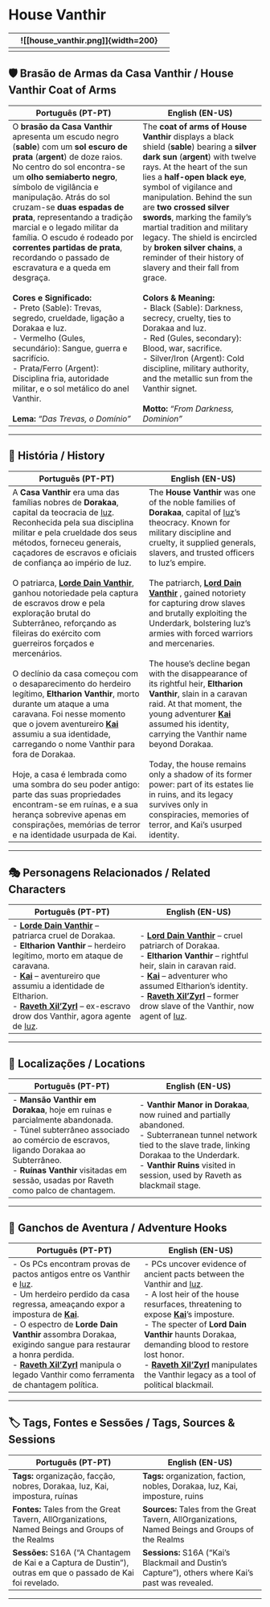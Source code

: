 # House Vanthir



|     | ![[house_vanthir.png]]{width=200} |     |
| --- | --------------------------------- | --- |
|     |                                   |     |
## 🛡️ Brasão de Armas da Casa Vanthir / House Vanthir Coat of Arms

| **Português (PT-PT)** | **English (EN-US)** |
| ---------------------- | ------------------- |
| O **brasão da Casa Vanthir** apresenta um escudo negro (**sable**) com um **sol escuro de prata** (**argent**) de doze raios. No centro do sol encontra-se um **olho semiaberto negro**, símbolo de vigilância e manipulação. Atrás do sol cruzam-se **duas espadas de prata**, representando a tradição marcial e o legado militar da família. O escudo é rodeado por **correntes partidas de prata**, recordando o passado de escravatura e a queda em desgraça. <br><br> **Cores e Significado:** <br>- Preto (Sable): Trevas, segredo, crueldade, ligação a Dorakaa e Iuz. <br>- Vermelho (Gules, secundário): Sangue, guerra e sacrifício. <br>- Prata/Ferro (Argent): Disciplina fria, autoridade militar, e o sol metálico do anel Vanthir. <br><br> **Lema:** *“Das Trevas, o Domínio”* | The **coat of arms of House Vanthir** displays a black shield (**sable**) bearing a **silver dark sun** (**argent**) with twelve rays. At the heart of the sun lies a **half-open black eye**, symbol of vigilance and manipulation. Behind the sun are **two crossed silver swords**, marking the family’s martial tradition and military legacy. The shield is encircled by **broken silver chains**, a reminder of their history of slavery and their fall from grace. <br><br> **Colors & Meaning:** <br>- Black (Sable): Darkness, secrecy, cruelty, ties to Dorakaa and Iuz. <br>- Red (Gules, secondary): Blood, war, sacrifice. <br>- Silver/Iron (Argent): Cold discipline, military authority, and the metallic sun from the Vanthir signet. <br><br> **Motto:** *“From Darkness, Dominion”* |

---

## 📖 História / History

| **Português (PT-PT)**                                                                                                                                                                                                                                                                                                                                                                                                                                                                                                                                                                                                                                                                                                                                                                                                                                                                                                                                                                                                                                                      | **English (EN-US)**                                                                                                                                                                                                                                                                                                                                                                                                                                                                                                                                                                                                                                                                                                                                                                                                                                                                                                                                 |
| -------------------------------------------------------------------------------------------------------------------------------------------------------------------------------------------------------------------------------------------------------------------------------------------------------------------------------------------------------------------------------------------------------------------------------------------------------------------------------------------------------------------------------------------------------------------------------------------------------------------------------------------------------------------------------------------------------------------------------------------------------------------------------------------------------------------------------------------------------------------------------------------------------------------------------------------------------------------------------------------------------------------------------------------------------------------------- | --------------------------------------------------------------------------------------------------------------------------------------------------------------------------------------------------------------------------------------------------------------------------------------------------------------------------------------------------------------------------------------------------------------------------------------------------------------------------------------------------------------------------------------------------------------------------------------------------------------------------------------------------------------------------------------------------------------------------------------------------------------------------------------------------------------------------------------------------------------------------------------------------------------------------------------------------- |
| A **Casa Vanthir** era uma das famílias nobres de **Dorakaa**, capital da teocracia de [Iuz](../iuz/greater_boneheart.md). Reconhecida pela sua disciplina militar e pela crueldade dos seus métodos, forneceu generais, caçadores de escravos e oficiais de confiança ao império de Iuz. <br><br> O patriarca,  **[Lorde Dain Vanthir](../../npc/dain_vanthir.md)**, ganhou notoriedade pela captura de escravos drow e pela exploração brutal do Subterrâneo, reforçando as fileiras do exército com guerreiros forçados e mercenários. <br><br> O declínio da casa começou com o desaparecimento do herdeiro legítimo, **Eltharion Vanthir**, morto durante um ataque a uma caravana. Foi nesse momento que o jovem aventureiro **[Kai](pc_kai.md)** assumiu a sua identidade, carregando o nome Vanthir para fora de Dorakaa. <br><br> Hoje, a casa é lembrada como uma sombra do seu poder antigo: parte das suas propriedades encontram-se em ruínas, e a sua herança sobrevive apenas em conspirações, memórias de terror e na identidade usurpada de Kai. | The **House Vanthir** was one of the noble families of **Dorakaa**, capital of [Iuz](../iuz/greater_boneheart.md)’s theocracy. Known for military discipline and cruelty, it supplied generals, slavers, and trusted officers to Iuz’s empire. <br><br> The patriarch, **[Lord Dain Vanthir](../../npc/dain_vanthir.md)** , gained notoriety for capturing drow slaves and brutally exploiting the Underdark, bolstering Iuz’s armies with forced warriors and mercenaries. <br><br> The house’s decline began with the disappearance of its rightful heir, **Eltharion Vanthir**, slain in a caravan raid. At that moment, the young adventurer **[Kai](pc_kai.md)** assumed his identity, carrying the Vanthir name beyond Dorakaa. <br><br> Today, the house remains only a shadow of its former power: part of its estates lie in ruins, and its legacy survives only in conspiracies, memories of terror, and Kai’s usurped identity. |

---

## 🎭 Personagens Relacionados / Related Characters

| **Português (PT-PT)**                                                                                                                                                                                                                                                                                                                                                            | **English (EN-US)**                                                                                                                                                                                                                                                                                                                                                         |
| -------------------------------------------------------------------------------------------------------------------------------------------------------------------------------------------------------------------------------------------------------------------------------------------------------------------------------------------------------------------------------- | --------------------------------------------------------------------------------------------------------------------------------------------------------------------------------------------------------------------------------------------------------------------------------------------------------------------------------------------------------------------------- |
| - **[Lorde Dain Vanthir](../../npc/dain_vanthir.md)** – patriarca cruel de Dorakaa.<br>- **Eltharion Vanthir** – herdeiro legítimo, morto em ataque de caravana.<br>- **[Kai](pc_kai.md)** – aventureiro que assumiu a identidade de Eltharion.<br>- **[Raveth Xil’Zyrl](raveth_xilzyrl.md)** – ex-escravo drow dos Vanthir, agora agente de [Iuz](../iuz/greater_boneheart.md). | - **[Lord Dain Vanthir](../../npc/dain_vanthir.md)** – cruel patriarch of Dorakaa.<br>- **Eltharion Vanthir** – rightful heir, slain in caravan raid.<br>- **[Kai](pc_kai.md)** – adventurer who assumed Eltharion’s identity.<br>- **[Raveth Xil’Zyrl](../../npc/raveth_xilzyrl.md)** – former drow slave of the Vanthir, now agent of [Iuz](../iuz/greater_boneheart.md). |

---

## 📍 Localizações / Locations

| **Português (PT-PT)** | **English (EN-US)** |
| --------------------- | ------------------- |
| - **Mansão Vanthir em Dorakaa**, hoje em ruínas e parcialmente abandonada.<br>- Túnel subterrâneo associado ao comércio de escravos, ligando Dorakaa ao Subterrâneo.<br>- **Ruínas Vanthir** visitadas em sessão, usadas por Raveth como palco de chantagem. | - **Vanthir Manor in Dorakaa**, now ruined and partially abandoned.<br>- Subterranean tunnel network tied to the slave trade, linking Dorakaa to the Underdark.<br>- **Vanthir Ruins** visited in session, used by Raveth as blackmail stage. |

---

## 🧩 Ganchos de Aventura / Adventure Hooks

| **Português (PT-PT)** | **English (EN-US)** |
| --------------------- | ------------------- |
| - Os PCs encontram provas de pactos antigos entre os Vanthir e [Iuz](../iuz/greater_boneheart.md).<br>- Um herdeiro perdido da casa regressa, ameaçando expor a impostura de **[Kai](pc_kai.md)**.<br>- O espectro de **Lorde Dain Vanthir** assombra Dorakaa, exigindo sangue para restaurar a honra perdida.<br>- **[Raveth Xil’Zyrl](../../npc/raveth_xilzyrl.md)** manipula o legado Vanthir como ferramenta de chantagem política. | - PCs uncover evidence of ancient pacts between the Vanthir and [Iuz](../iuz/greater_boneheart.md).<br>- A lost heir of the house resurfaces, threatening to expose **[Kai](pc_kai.md)**’s imposture.<br>- The specter of **Lord Dain Vanthir** haunts Dorakaa, demanding blood to restore lost honor.<br>- **[Raveth Xil’Zyrl](../../npc/raveth_xilzyrl.md)** manipulates the Vanthir legacy as a tool of political blackmail. |

---

## 🏷️ Tags, Fontes e Sessões / Tags, Sources & Sessions

| **Português (PT-PT)** | **English (EN-US)** |
| --------------------- | ------------------- |
| **Tags:** organização, facção, nobres, Dorakaa, Iuz, Kai, impostura, ruínas | **Tags:** organization, faction, nobles, Dorakaa, Iuz, Kai, imposture, ruins |
| **Fontes:** Tales from the Great Tavern, AllOrganizations, Named Beings and Groups of the Realms | **Sources:** Tales from the Great Tavern, AllOrganizations, Named Beings and Groups of the Realms |
| **Sessões:** S16A (“A Chantagem de Kai e a Captura de Dustin”), outras em que o passado de Kai foi revelado. | **Sessions:** S16A (“Kai’s Blackmail and Dustin’s Capture”), others where Kai’s past was revealed. |

---